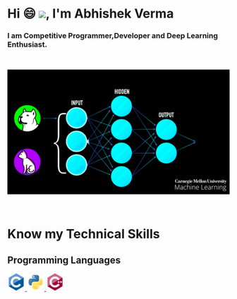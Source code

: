 # Hi  :smile: <img src="https://media.giphy.com/media/hvRJCLFzcasrR4ia7z/giphy.gif" width="25px">, I'm Abhishek Verma</h1>
### I am Competitive Programmer,Developer and Deep Learning Enthusiast.</h2>

 <br>

 ![](SecretGrimIriomotecat.gif)

<br>

<h1> Know my Technical Skills

<h2 align="left">Programming Languages</h2>

<a href="https://www.cprogramming.com/" target="_blank"> <img src="https://raw.githubusercontent.com/devicons/devicon/master/icons/c/c-original.svg" alt="c" width="40" height="40"/> </a>    <a href="https://www.python.org" target="_blank"> <img src="https://raw.githubusercontent.com/devicons/devicon/master/icons/python/python-original.svg" alt="python" width="40" height="40"/> </a> <a href="https://www.w3schools.com/cpp/" target="_blank"> <img src="https://raw.githubusercontent.com/devicons/devicon/master/icons/cplusplus/cplusplus-original.svg" alt="cplusplus" width="40" height="40"/> </a>

<br>
